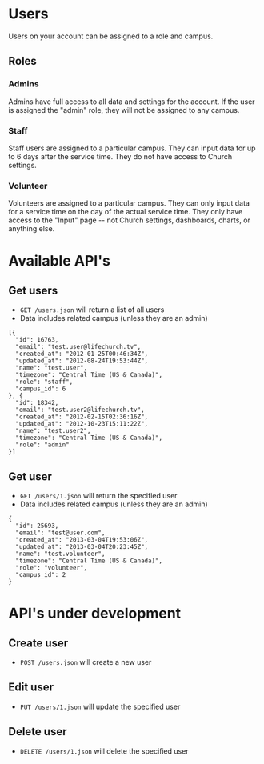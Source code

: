 # Users

Users on your account can be assigned to a role and campus. 

## Roles

### Admins

Admins have full access to all data and settings for the account. If the user is assigned the "admin" role, they will not be assigned to any campus.

### Staff

Staff users are assigned to a particular campus. They can input data for up to 6 days after the service time. They do not have access to Church settings.

### Volunteer

Volunteers are assigned to a particular campus. They can only input data for a service time on the day of the actual service time. They only have access to the "Input" page -- not Church settings, dashboards, charts, or anything else.


# Available API's

## Get users

* `GET /users.json` will return a list of all users
* Data includes related campus (unless they are an admin)

```
[{
  "id": 16763,
  "email": "test.user@lifechurch.tv",
  "created_at": "2012-01-25T00:46:34Z",
  "updated_at": "2012-08-24T19:53:44Z",
  "name": "test.user",
  "timezone": "Central Time (US & Canada)",
  "role": "staff",
  "campus_id": 6
}, {
  "id": 18342,
  "email": "test.user2@lifechurch.tv",
  "created_at": "2012-02-15T02:36:16Z",
  "updated_at": "2012-10-23T15:11:22Z",
  "name": "test.user2",
  "timezone": "Central Time (US & Canada)",
  "role": "admin"
}]
```


## Get user

* `GET /users/1.json` will return the specified user
* Data includes related campus (unless they are an admin)

```
{
  "id": 25693,
  "email": "test@user.com",
  "created_at": "2013-03-04T19:53:06Z",
  "updated_at": "2013-03-04T20:23:45Z",
  "name": "test.volunteer",
  "timezone": "Central Time (US & Canada)",
  "role": "volunteer",
  "campus_id": 2
}
```

# API's under development

## Create user

* `POST /users.json` will create a new user

## Edit user

* `PUT /users/1.json` will update the specified user

## Delete user

* `DELETE /users/1.json` will delete the specified user
